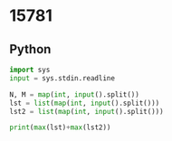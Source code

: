 # 15781

## Python

```python
import sys
input = sys.stdin.readline

N, M = map(int, input().split())
lst = list(map(int, input().split()))
lst2 = list(map(int, input().split()))

print(max(lst)+max(lst2))

```
